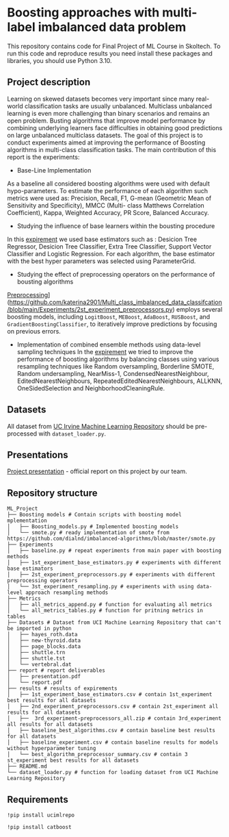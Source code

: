 # Boosting approaches with multi-label imbalanced data problem

This repository contains code for Final Project of ML Course in Skoltech.
To run this code and reproduce results you need install these packages and libraries, you should use Python 3.10.

## Project description 
Learning on skewed datasets becomes very important since many real-world classification tasks are usually unbalanced. Multiclass unbalanced learning is even more challenging than binary scenarios and remains an open problem. Busting algorithms that improve model performance by combining underlying learners face difficulties in obtaining good predictions on large unbalanced multiclass datasets. 
The goal of this project is to conduct experiments aimed at improving the performance of Boosting algorithms in multi-class classification tasks. The main contribution of this report is the experiments:

- Base-Line Implementation

As a baseline all considered boosting algorithms were used with default hypo-parameters. To estimate the performance of each algorithm  such metrics were used as: Precision, Recall, F1, 	G-mean (Geometric Mean of Sensitivity and Specificity), MMCC (Multi- class Matthews Correlation Coefficient), Kappa, Weighted Accuracy, PR Score, Balanced Accuracy.
- Studying the influence of base learners within the bousting procedure

In this [expirement](https://github.com/katerina2901/Multi_class_imbalanced_data_classifcation/blob/main/Experiments/1st_experiment_base_learners.py) we used base estimators such as : Desicion Tree Regressor, Desicion Tree Classifier, Extra Tree Classifier, Support Vector Classifier and Logistic Regression. For each algorithm, the base estimator with the best hyper parameters was selected using ParameterGrid. 
- Studying the effect of preprocessing operators on the performance of bousting algorithms

[Preprocessing]([https://github.com/katerina2901/Multi_class_imbalanced_data_classifcation/blob/main/Experiments/1st_experiment_base_learners.py)](https://github.com/katerina2901/Multi_class_imbalanced_data_classifcation/blob/main/Experiments/2st_experiment_preprocessors.py) employs several boosting models, including `LogitBoost`, `MEBoost`, `AdaBoost`, `RUSBoost`, and `GradientBoostingClassifier`, to iteratively improve predictions by focusing on previous errors. 
- Implementation of combined ensemble methods using data-level sampling techniques
In the [expirement]([https://github.com/katerina2901/Multi_class_imbalanced_data_classifcation/blob/main/Experiments/1st_experiment_base_learners.py](https://github.com/katerina2901/Multi_class_imbalanced_data_classifcation/blob/main/Experiments/Experiment_3_resampling.ipynb))  we tried to improve the performance of boosting algorithms by balancing classes using various resampling techniques like Random oversampling, Borderline SMOTE, Random undersampling, NearMiss-1, CondensedNearestNeighbour, EditedNearestNeighbours, RepeatedEditedNearestNeighbours, ALLKNN, OneSidedSelection and NeighborhoodCleaningRule.
  

## Datasets 
All dataset from [UC Irvine Machine Learning Repository](https://archive.ics.uci.edu/) should be pre-processed with ```dataset_loader.py```. 

## Presentations
[Project presentation](https://github.com/katerina2901/Multi_class_imbalanced_data_classifcation/blob/main/report/presentation.pdf) - official report on this project by our team.

## Repository structure
```
ML_Project
├── Boosting models # Contain scripts with boosting model mplementation
│   ├── Boosting_models.py # Implemented boosting models
│   └── smote.py # ready implementation of smote from https://github.com/dialnd/imbalanced-algorithms/blob/master/smote.py
├── Experiments 
│   ├── baseline.py # repeat experiments from main paper with boosting methods
│   ├── 1st_experiment_base_estimators.py # experiments with different base estimators
│   ├── 2st_experiment_preprocessors.py # experiments with different preprocessing operators
│   └── 3st_experiment_resampling.py # experiments with using data-level approach resampling methods
├── Metrics 
│   ├── all_metrics_append.py # function for evaluating all metrics
│   └── all_metrics_tables.py # function for pritning metrics in tables
├── Datasets # Dataset from UCI Machine Learning Repository that can't be imported in python
│   ├── hayes_roth.data
│   ├── new-thyroid.data
│   ├── page_blocks.data
│   ├── shuttle.trn
│   ├── shuttle.tst
│   └── vertebral.dat
├── report # report deliverables
│   ├── presentation.pdf
│   └── report.pdf
├── results # results of expirements
│   ├── 1st_experiment_base_estimators.csv # contain 1st_experiment best results for all datasets
│   ├── 2nd_experiment_preprocessors.csv # contain 2st_experiment all results for all datasets
│   ├──  3rd_experiment-preprocessors_all.zip # contain 3rd_experiment all results for all datasets
│   ├── baseline_best_algorithms.csv # contain baseline best results for all datasets
│   ├── baseline_experiment.csv # contain baseline results for models without hyperparameter tuning
│   └── best_algorithm_preprocessor_summary.csv # contain 3 st_experiment best results for all datasets
├── README.md
└── dataset_loader.py # function for loading dataset from UCI Machine Learning Repository
```

## Requirements
```!pip install ucimlrepo```

```!pip install catboost```


